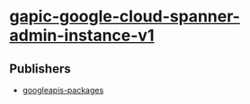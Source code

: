 # [gapic-google-cloud-spanner-admin-instance-v1](https://pypi.org/project/gapic-google-cloud-spanner-admin-instance-v1)



## Publishers
- [googleapis-packages](https://pypi.org/user/googleapis-packages)

